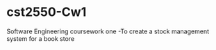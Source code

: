 # cst2550-Cw1
Software Engineering coursework one -To create a stock management system for a book store  
